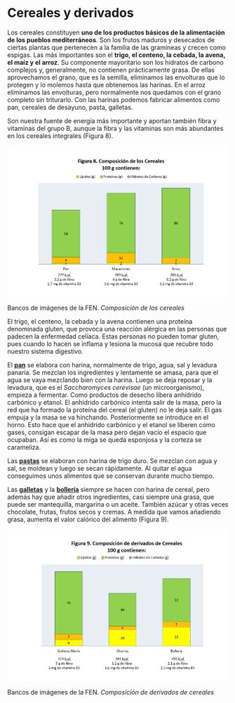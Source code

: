 # Cereales y derivados

Los cereales constituyen **uno de los productos básicos de la alimentación de los pueblos mediterráneos**. Son los frutos maduros y desecados de ciertas plantas que pertenecen a la familia de las gramíneas y crecen como espigas. Las más importantes son el **trigo, el centeno, la cebada, la avena, el maíz y el arroz**. Su componente mayoritario son los hidratos de carbono complejos y, generalmente, no contienen prácticamente grasa. De ellas aprovechamos el grano, que es la semilla, eliminamos las envolturas que lo protegen y lo molemos hasta que obtenemos las harinas. En el arroz eliminamos las envolturas, pero normalmente nos quedamos con el grano completo sin triturarlo. Con las harinas podemos fabricar alimentos como pan, cereales de desayuno, pasta, galletas.

Son nuestra fuente de energía más importante y aportan también fibra y vitaminas del grupo B, aunque la fibra y las vitaminas son más abundantes en los cereales integrales (Figura 8). 


![Cereales](img/Figura_8.jpg "Composición de los cereales")


Bancos de imágenes de la FEN. _Composición de los cereales_

El trigo, el centeno, la cebada y la avena contienen una proteína denominada gluten, que provoca una reacción alérgica en las personas que padecen la enfermedad celíaca. Estas personas no pueden tomar gluten, pues cuando lo hacen se inflama y lesiona la mucosa que recubre todo nuestro sistema digestivo.

El **[pan](http://www.fen.org.es/mercadoFen/pdfs/panblanco.pdf "Pan blanco")** se elabora con harina, normalmente de trigo, agua, sal y levadura panaria. Se mezclan los ingredientes y lentamente se amasa, para que el agua se vaya mezclando bien con la harina. Luego se deja reposar y la levadura, que es el _Saccharomyces cerevisae_ (un microorganismo), empieza a fermentar. Como productos de desecho libera anhídrido carbónico y etanol. El anhídrido carbónico intenta salir de la masa, pero la red que ha formado la proteína del cereal (el gluten) no le deja salir. El gas empuja y la masa se va hinchando. Posteriormente se introduce en el horno. Esto hace que el anhídrido carbónico y el etanol se liberen como gases, consigan escapar de la masa pero dejan vacío el espacio que ocupaban. Así es como la miga se queda esponjosa y la corteza se carameliza.

Las **[pastas](http://www.fen.org.es/mercadoFen/pdfs/pasta.pdf "Pastas")** se elaboran con harina de trigo duro. Se mezclan con agua y sal, se moldean y luego se secan rápidamente. Al quitar el agua conseguimos unos alimentos que se conservan durante mucho tiempo.

Las **[galletas](http://www.fen.org.es/mercadoFen/pdfs/galletas.pdf "Galletas")** y la **[bollería](http://www.fen.org.es/mercadoFen/pdfs/bolleriaindustrial.pdf "Bollería")** siempre se hacen con harina de cereal, pero además hay que añadir otros ingredientes, casi siempre una grasa, que puede ser mantequilla, margarina o un aceite. También azúcar y otras veces chocolate, frutas, frutos secos y cremas. A medida que vamos añadiendo grasa, aumenta el valor calórico del alimento (Figura 9). 


![Derivados de cereales](img/Figura_9.jpg "Composición derivados de cereales")


Bancos de imágenes de la FEN. _Composición de derivados de cereales_